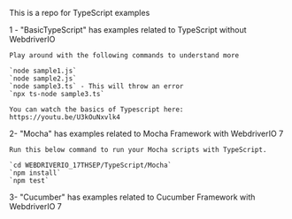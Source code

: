 This is a repo for TypeScript examples

1 - "BasicTypeScript" has examples related to TypeScript without WebdriverIO

    Play around with the following commands to understand more

    `node sample1.js`
    `node sample2.js`
    `node sample3.ts` - This will throw an error
    `npx ts-node sample3.ts`

    You can watch the basics of Typescript here: https://youtu.be/U3kOuNxvlk4

2- "Mocha" has examples related to Mocha Framework with WebdriverIO 7

    Run this below command to run your Mocha scripts with TypeScript.

    `cd WEBDRIVERIO_17THSEP/TypeScript/Mocha`
    `npm install`
    `npm test`

3- "Cucumber" has examples related to Cucumber Framework with WebdriverIO 7
